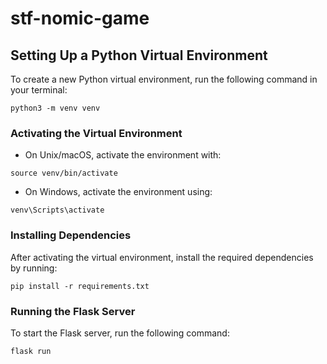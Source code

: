 # stf-nomic-game
## Setting Up a Python Virtual Environment
To create a new Python virtual environment, run the following command in your terminal:
```
python3 -m venv venv
```

### Activating the Virtual Environment
- On Unix/macOS, activate the environment with:
```
source venv/bin/activate
```
- On Windows, activate the environment using:
```
venv\Scripts\activate
```
### Installing Dependencies
After activating the virtual environment, install the required dependencies by running:
```
pip install -r requirements.txt
```

### Running the Flask Server
To start the Flask server, run the following command:
```
flask run
```
